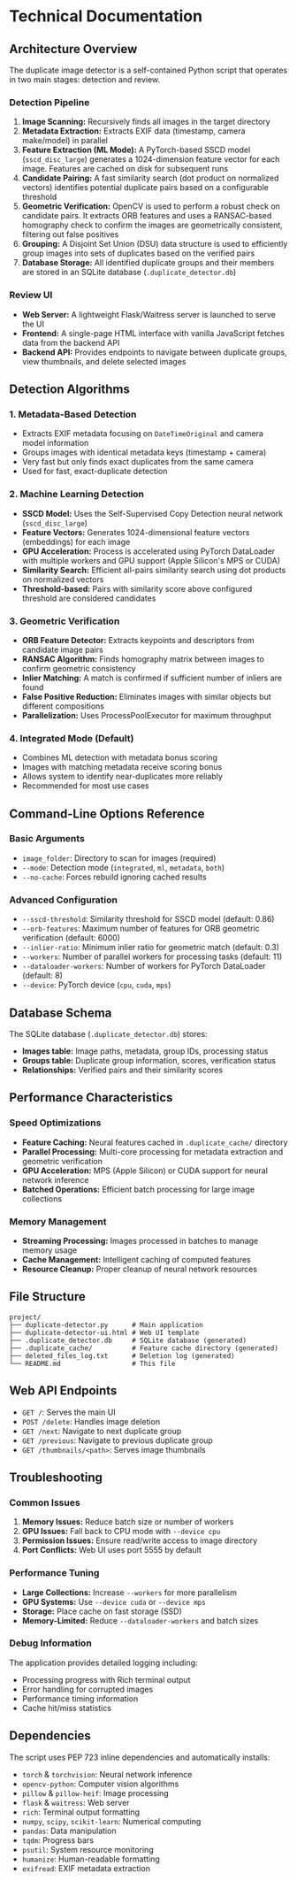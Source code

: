 # Technical Documentation

## Architecture Overview

The duplicate image detector is a self-contained Python script that operates in two main stages: detection and review.

### Detection Pipeline

1. **Image Scanning:** Recursively finds all images in the target directory
2. **Metadata Extraction:** Extracts EXIF data (timestamp, camera make/model) in parallel
3. **Feature Extraction (ML Mode):** A PyTorch-based SSCD model (`sscd_disc_large`) generates a 1024-dimension feature vector for each image. Features are cached on disk for subsequent runs
4. **Candidate Pairing:** A fast similarity search (dot product on normalized vectors) identifies potential duplicate pairs based on a configurable threshold
5. **Geometric Verification:** OpenCV is used to perform a robust check on candidate pairs. It extracts ORB features and uses a RANSAC-based homography check to confirm the images are geometrically consistent, filtering out false positives
6. **Grouping:** A Disjoint Set Union (DSU) data structure is used to efficiently group images into sets of duplicates based on the verified pairs
7. **Database Storage:** All identified duplicate groups and their members are stored in an SQLite database (`.duplicate_detector.db`)

### Review UI

- **Web Server:** A lightweight Flask/Waitress server is launched to serve the UI
- **Frontend:** A single-page HTML interface with vanilla JavaScript fetches data from the backend API
- **Backend API:** Provides endpoints to navigate between duplicate groups, view thumbnails, and delete selected images

## Detection Algorithms

### 1. Metadata-Based Detection

- Extracts EXIF metadata focusing on `DateTimeOriginal` and camera model information
- Groups images with identical metadata keys (timestamp + camera)
- Very fast but only finds exact duplicates from the same camera
- Used for fast, exact-duplicate detection

### 2. Machine Learning Detection

- **SSCD Model:** Uses the Self-Supervised Copy Detection neural network (`sscd_disc_large`)
- **Feature Vectors:** Generates 1024-dimensional feature vectors (embeddings) for each image
- **GPU Acceleration:** Process is accelerated using PyTorch DataLoader with multiple workers and GPU support (Apple Silicon's MPS or CUDA)
- **Similarity Search:** Efficient all-pairs similarity search using dot products on normalized vectors
- **Threshold-based:** Pairs with similarity score above configured threshold are considered candidates

### 3. Geometric Verification

- **ORB Feature Detector:** Extracts keypoints and descriptors from candidate image pairs
- **RANSAC Algorithm:** Finds homography matrix between images to confirm geometric consistency
- **Inlier Matching:** A match is confirmed if sufficient number of inliers are found
- **False Positive Reduction:** Eliminates images with similar objects but different compositions
- **Parallelization:** Uses ProcessPoolExecutor for maximum throughput

### 4. Integrated Mode (Default)

- Combines ML detection with metadata bonus scoring
- Images with matching metadata receive scoring bonus
- Allows system to identify near-duplicates more reliably
- Recommended for most use cases

## Command-Line Options Reference

### Basic Arguments

- `image_folder`: Directory to scan for images (required)
- `--mode`: Detection mode (`integrated`, `ml`, `metadata`, `both`)
- `--no-cache`: Forces rebuild ignoring cached results

### Advanced Configuration

- `--sscd-threshold`: Similarity threshold for SSCD model (default: 0.86)
- `--orb-features`: Maximum number of features for ORB geometric verification (default: 6000)
- `--inlier-ratio`: Minimum inlier ratio for geometric match (default: 0.3)
- `--workers`: Number of parallel workers for processing tasks (default: 11)
- `--dataloader-workers`: Number of workers for PyTorch DataLoader (default: 8)
- `--device`: PyTorch device (`cpu`, `cuda`, `mps`)

## Database Schema

The SQLite database (`.duplicate_detector.db`) stores:

- **Images table:** Image paths, metadata, group IDs, processing status
- **Groups table:** Duplicate group information, scores, verification status
- **Relationships:** Verified pairs and their similarity scores

## Performance Characteristics

### Speed Optimizations

- **Feature Caching:** Neural features cached in `.duplicate_cache/` directory
- **Parallel Processing:** Multi-core processing for metadata extraction and geometric verification
- **GPU Acceleration:** MPS (Apple Silicon) or CUDA support for neural network inference
- **Batched Operations:** Efficient batch processing for large image collections

### Memory Management

- **Streaming Processing:** Images processed in batches to manage memory usage
- **Cache Management:** Intelligent caching of computed features
- **Resource Cleanup:** Proper cleanup of neural network resources

## File Structure

```
project/
├── duplicate-detector.py      # Main application
├── duplicate-detector-ui.html # Web UI template
├── .duplicate_detector.db     # SQLite database (generated)
├── .duplicate_cache/          # Feature cache directory (generated)
├── deleted_files_log.txt      # Deletion log (generated)
└── README.md                  # This file
```

## Web API Endpoints

- `GET /`: Serves the main UI
- `POST /delete`: Handles image deletion
- `GET /next`: Navigate to next duplicate group
- `GET /previous`: Navigate to previous duplicate group
- `GET /thumbnails/<path>`: Serves image thumbnails

## Troubleshooting

### Common Issues

1. **Memory Issues:** Reduce batch size or number of workers
2. **GPU Issues:** Fall back to CPU mode with `--device cpu`
3. **Permission Issues:** Ensure read/write access to image directory
4. **Port Conflicts:** Web UI uses port 5555 by default

### Performance Tuning

- **Large Collections:** Increase `--workers` for more parallelism
- **GPU Systems:** Use `--device cuda` or `--device mps`
- **Storage:** Place cache on fast storage (SSD)
- **Memory-Limited:** Reduce `--dataloader-workers` and batch sizes

### Debug Information

The application provides detailed logging including:
- Processing progress with Rich terminal output
- Error handling for corrupted images
- Performance timing information
- Cache hit/miss statistics

## Dependencies

The script uses PEP 723 inline dependencies and automatically installs:

- `torch` & `torchvision`: Neural network inference
- `opencv-python`: Computer vision algorithms
- `pillow` & `pillow-heif`: Image processing
- `flask` & `waitress`: Web server
- `rich`: Terminal output formatting
- `numpy`, `scipy`, `scikit-learn`: Numerical computing
- `pandas`: Data manipulation
- `tqdm`: Progress bars
- `psutil`: System resource monitoring
- `humanize`: Human-readable formatting
- `exifread`: EXIF metadata extraction